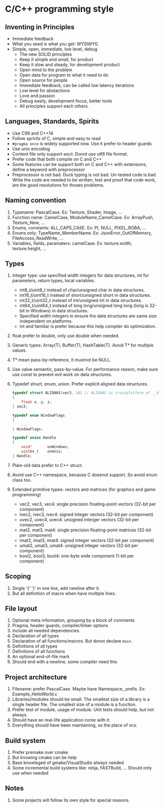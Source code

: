 # C/C++ programming style

## Inventing in Principles
- Immediate feedback
- What you seed is what you get: WYSIWYG
- Simple, open, immediate, low level, debug
    - The new SOLID principles
    - Keep it simple and small, for product
    - Keep it slow and steady, for development product
    - Open mind to the problem
    - Open data for program to what it need to do
    - Open source for people
    - Immediate feedback, can be called low latency iterations
    - Low level for abstactions
    - Love and passion
    - Debug easily, development focus, better tools
    - All principles support each others.
    
## Languages, Standards, Spirits
- Use C99 and C++14
- Follow spririts of C, simple and easy to read
- `#pragma once` is widely supported now. Use it prefer to header guards
- Use unix encoding
- Content file only support ascii. Donot use utf8 file format.
- Prefer code that both compile on C and C++
- Some features can be support both on C and C++ with extensions, define a keyword with preprocessor
- Preprocessor is not bad. Duck typing is not bad. Un-tested code is bad. Write the code are needed to be written, test and proof that code work, are the good resolutions for thoses problems. 

## Naming convention

1. Typename: PascalCase. Ex: Texture, Shader, Image, ...
2. Function name: CamelCase, ModuleName_CamelCase. Ex: ArrayPush, Texture_New, ...
3. Enums, constants: ALL_CAPS_CASE. Ex: PI, NULL, PIXEL_RGBA, ...
4. Enums only: TypeName_MemberName. Ex: JsonError_OutOfMemory, FileAccess_ReadWrite, ...
5. Variables, fields, paramaters: camelCase. Ex: texture.width, texture.height, ...

## Types

1. Integer type: use specified width integers for data structures, int for parameters, return types, local variables.
    + int8_t/uint8_t instead of char/unsigned char in data structures.
    + int16_t/uint16_t instead of short/unsigned short in data structures.
    + int32_t/uint32_t instead of int/unsigned int in data structures.
    + int64_t/uint64_t instead of long long/unsigned long long (long is 32-bit in Windows) in data structures.
    + Specified width integers in ensure the data structures are same size independent on platforms.
    + int and familiar is prefer because this help compiler do optimization.

2. float prefer to double, only use double when needed.
3. Generic types: Array(T), Buffer(T), HashTable(T). Avoid T* for multiple values.
4. T* mean pass-by-reference, it mustnot be NULL.
5. Use value semantic, pass-by-value. For performance reason, make sure use const to prevent evil work on data structures.
6. Typedef struct, enum, union. Prefer explicit aligned data structures.
    ```c
    typedef struct ALIGNAS(vec3, 16) // ALIGNAS is crossplatform of __declspec(align)
    {
        float x, y, z;
    } vec3;

    typedef enum WindowFlags
    {
        ...
    } WindowFlags;

    typedef union Handle
    {
        void*       onWindows;
        uint64_t    onUnix;
    } Handle;
    ```
7. Plain-old data prefer to C++ struct.
8. Avoid use C++ namespace, because C doesnot support. So avoid enum class too.
9. Extended primitive types: vectors and matrices (for graphics and game programming)
    + vec2, vec3, vec4: single precision floating-point vectors (32-bit per component)
    + ivec2, ivec3, ivec4: signed integer vectors (32-bit per component)
    + uvec2, uvec4, uvec4: unsigned interger vectors (32-bit per component)
    + mat2, mat3, mat4: single precision floating-point matrices (32-bit per component)
    + imat2, imat3, imat4: signed integer vectors (32-bit per component)
    + umat2, umat3, umat4: unsigned integer vectors (32-bit per component)
    + bool2, bool3, bool4: one-byte wide component (1-bit per component)

## Scoping

1. Single '{' '}' in one line, add newline after it.
2. But all definition of macro when have multiple lines.

## File layout

1. Optional meta information, grouping by a block of comments
2. Pragma, header guards, compiler/linker options
3. Include all needed dependencies
4. Declaration of all types
5. Declaration of all functions/macros. But donot declare `main`.
6. Definitions of all types
7. Definitions of all functions
8. An optional end-of-file mark
9. Should end with a newline, some compiler need this

## Project architecture

1. Filename: prefer PascalCase. Maybe have Namespace_ prefix. Ex: Example_HelloWorld.c
2. Libraries/modules should be small. The smallest size of a library is a single header file. The smallest size of a module is a function.
3. Prefer test of module, usage of module. Unit tests should help, but not always.
4. Should have an real-life application come with it.
5. Everything should have been maintaining, so the place of vcs.

## Build system

1. Prefer premake over cmake
2. But knowing cmake can be help
3. Base knowleged of gmake/VisualStudio always needed
4. Some incremental build systems like: ninja, FASTBuild, ... Should only use when needed
 
## Notes
1. Some projects will follow its own style for special reasons.
